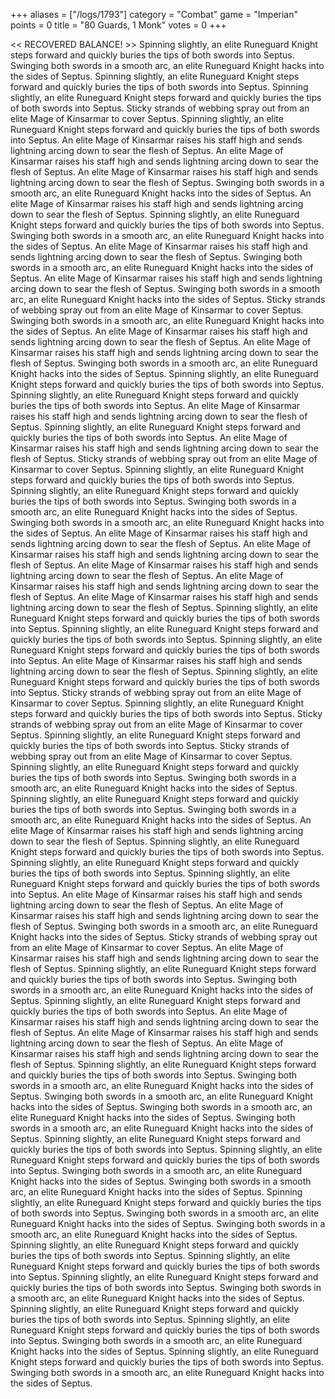 +++
aliases = ["/logs/1793"]
category = "Combat"
game = "Imperian"
points = 0
title = "80 Guards, 1 Monk"
votes = 0
+++

<< RECOVERED BALANCE! >>
Spinning slightly, an elite Runeguard Knight steps forward and quickly buries 
the tips of both swords into Septus.
Swinging both swords in a smooth arc, an elite Runeguard Knight hacks into the 
sides of Septus.
Spinning slightly, an elite Runeguard Knight steps forward and quickly buries 
the tips of both swords into Septus.
Spinning slightly, an elite Runeguard Knight steps forward and quickly buries 
the tips of both swords into Septus.
Sticky strands of webbing spray out from an elite Mage of Kinsarmar to cover 
Septus.
Spinning slightly, an elite Runeguard Knight steps forward and quickly buries 
the tips of both swords into Septus.
An elite Mage of Kinsarmar raises his staff high and sends lightning arcing 
down to sear the flesh of Septus.
An elite Mage of Kinsarmar raises his staff high and sends lightning arcing 
down to sear the flesh of Septus.
An elite Mage of Kinsarmar raises his staff high and sends lightning arcing 
down to sear the flesh of Septus.
Swinging both swords in a smooth arc, an elite Runeguard Knight hacks into the 
sides of Septus.
An elite Mage of Kinsarmar raises his staff high and sends lightning arcing 
down to sear the flesh of Septus.
Spinning slightly, an elite Runeguard Knight steps forward and quickly buries 
the tips of both swords into Septus.
Swinging both swords in a smooth arc, an elite Runeguard Knight hacks into the 
sides of Septus.
An elite Mage of Kinsarmar raises his staff high and sends lightning arcing 
down to sear the flesh of Septus.
Swinging both swords in a smooth arc, an elite Runeguard Knight hacks into the 
sides of Septus.
An elite Mage of Kinsarmar raises his staff high and sends lightning arcing 
down to sear the flesh of Septus.
Swinging both swords in a smooth arc, an elite Runeguard Knight hacks into the 
sides of Septus.
Sticky strands of webbing spray out from an elite Mage of Kinsarmar to cover 
Septus.
Swinging both swords in a smooth arc, an elite Runeguard Knight hacks into the 
sides of Septus.
An elite Mage of Kinsarmar raises his staff high and sends lightning arcing 
down to sear the flesh of Septus.
An elite Mage of Kinsarmar raises his staff high and sends lightning arcing 
down to sear the flesh of Septus.
Swinging both swords in a smooth arc, an elite Runeguard Knight hacks into the 
sides of Septus.
Spinning slightly, an elite Runeguard Knight steps forward and quickly buries 
the tips of both swords into Septus.
Spinning slightly, an elite Runeguard Knight steps forward and quickly buries 
the tips of both swords into Septus.
An elite Mage of Kinsarmar raises his staff high and sends lightning arcing 
down to sear the flesh of Septus.
Spinning slightly, an elite Runeguard Knight steps forward and quickly buries 
the tips of both swords into Septus.
An elite Mage of Kinsarmar raises his staff high and sends lightning arcing 
down to sear the flesh of Septus.
Sticky strands of webbing spray out from an elite Mage of Kinsarmar to cover 
Septus.
Spinning slightly, an elite Runeguard Knight steps forward and quickly buries 
the tips of both swords into Septus.
Spinning slightly, an elite Runeguard Knight steps forward and quickly buries 
the tips of both swords into Septus.
Swinging both swords in a smooth arc, an elite Runeguard Knight hacks into the 
sides of Septus.
Swinging both swords in a smooth arc, an elite Runeguard Knight hacks into the 
sides of Septus.
An elite Mage of Kinsarmar raises his staff high and sends lightning arcing 
down to sear the flesh of Septus.
An elite Mage of Kinsarmar raises his staff high and sends lightning arcing 
down to sear the flesh of Septus.
An elite Mage of Kinsarmar raises his staff high and sends lightning arcing 
down to sear the flesh of Septus.
An elite Mage of Kinsarmar raises his staff high and sends lightning arcing 
down to sear the flesh of Septus.
An elite Mage of Kinsarmar raises his staff high and sends lightning arcing 
down to sear the flesh of Septus.
Spinning slightly, an elite Runeguard Knight steps forward and quickly buries 
the tips of both swords into Septus.
Spinning slightly, an elite Runeguard Knight steps forward and quickly buries 
the tips of both swords into Septus.
Spinning slightly, an elite Runeguard Knight steps forward and quickly buries 
the tips of both swords into Septus.
An elite Mage of Kinsarmar raises his staff high and sends lightning arcing 
down to sear the flesh of Septus.
Spinning slightly, an elite Runeguard Knight steps forward and quickly buries 
the tips of both swords into Septus.
Sticky strands of webbing spray out from an elite Mage of Kinsarmar to cover 
Septus.
Spinning slightly, an elite Runeguard Knight steps forward and quickly buries 
the tips of both swords into Septus.
Sticky strands of webbing spray out from an elite Mage of Kinsarmar to cover 
Septus.
Spinning slightly, an elite Runeguard Knight steps forward and quickly buries 
the tips of both swords into Septus.
Sticky strands of webbing spray out from an elite Mage of Kinsarmar to cover 
Septus.
Spinning slightly, an elite Runeguard Knight steps forward and quickly buries 
the tips of both swords into Septus.
Swinging both swords in a smooth arc, an elite Runeguard Knight hacks into the 
sides of Septus.
Spinning slightly, an elite Runeguard Knight steps forward and quickly buries 
the tips of both swords into Septus.
Swinging both swords in a smooth arc, an elite Runeguard Knight hacks into the 
sides of Septus.
An elite Mage of Kinsarmar raises his staff high and sends lightning arcing 
down to sear the flesh of Septus.
Spinning slightly, an elite Runeguard Knight steps forward and quickly buries 
the tips of both swords into Septus.
Spinning slightly, an elite Runeguard Knight steps forward and quickly buries 
the tips of both swords into Septus.
Spinning slightly, an elite Runeguard Knight steps forward and quickly buries 
the tips of both swords into Septus.
An elite Mage of Kinsarmar raises his staff high and sends lightning arcing 
down to sear the flesh of Septus.
An elite Mage of Kinsarmar raises his staff high and sends lightning arcing 
down to sear the flesh of Septus.
Swinging both swords in a smooth arc, an elite Runeguard Knight hacks into the 
sides of Septus.
Sticky strands of webbing spray out from an elite Mage of Kinsarmar to cover 
Septus.
An elite Mage of Kinsarmar raises his staff high and sends lightning arcing 
down to sear the flesh of Septus.
Spinning slightly, an elite Runeguard Knight steps forward and quickly buries 
the tips of both swords into Septus.
Swinging both swords in a smooth arc, an elite Runeguard Knight hacks into the 
sides of Septus.
Spinning slightly, an elite Runeguard Knight steps forward and quickly buries 
the tips of both swords into Septus.
An elite Mage of Kinsarmar raises his staff high and sends lightning arcing 
down to sear the flesh of Septus.
An elite Mage of Kinsarmar raises his staff high and sends lightning arcing 
down to sear the flesh of Septus.
An elite Mage of Kinsarmar raises his staff high and sends lightning arcing 
down to sear the flesh of Septus.
Spinning slightly, an elite Runeguard Knight steps forward and quickly buries 
the tips of both swords into Septus.
Swinging both swords in a smooth arc, an elite Runeguard Knight hacks into the 
sides of Septus.
Swinging both swords in a smooth arc, an elite Runeguard Knight hacks into the 
sides of Septus.
Swinging both swords in a smooth arc, an elite Runeguard Knight hacks into the 
sides of Septus.
Swinging both swords in a smooth arc, an elite Runeguard Knight hacks into the 
sides of Septus.
Spinning slightly, an elite Runeguard Knight steps forward and quickly buries 
the tips of both swords into Septus.
Spinning slightly, an elite Runeguard Knight steps forward and quickly buries 
the tips of both swords into Septus.
Swinging both swords in a smooth arc, an elite Runeguard Knight hacks into the 
sides of Septus.
Swinging both swords in a smooth arc, an elite Runeguard Knight hacks into the 
sides of Septus.
Spinning slightly, an elite Runeguard Knight steps forward and quickly buries 
the tips of both swords into Septus.
Swinging both swords in a smooth arc, an elite Runeguard Knight hacks into the 
sides of Septus.
Swinging both swords in a smooth arc, an elite Runeguard Knight hacks into the 
sides of Septus.
Spinning slightly, an elite Runeguard Knight steps forward and quickly buries 
the tips of both swords into Septus.
Spinning slightly, an elite Runeguard Knight steps forward and quickly buries 
the tips of both swords into Septus.
Spinning slightly, an elite Runeguard Knight steps forward and quickly buries 
the tips of both swords into Septus.
Swinging both swords in a smooth arc, an elite Runeguard Knight hacks into the 
sides of Septus.
Spinning slightly, an elite Runeguard Knight steps forward and quickly buries 
the tips of both swords into Septus.
Spinning slightly, an elite Runeguard Knight steps forward and quickly buries 
the tips of both swords into Septus.
Swinging both swords in a smooth arc, an elite Runeguard Knight hacks into the 
sides of Septus.
Spinning slightly, an elite Runeguard Knight steps forward and quickly buries 
the tips of both swords into Septus.
Swinging both swords in a smooth arc, an elite Runeguard Knight hacks into the 
sides of Septus.